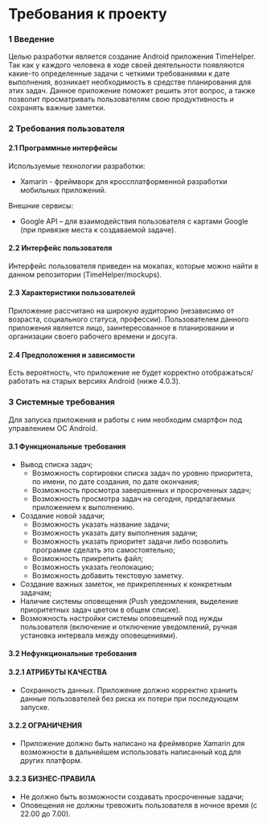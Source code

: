 # Требования к проекту

### 1 Введение

Целью разработки является создание Android приложения TimeHelper. Так как у каждого человека в ходе своей деятельности
появляются какие-то определенные задачи с четкими требованиями к дате выполнения, возникает необходимость в средстве
планирования для этих задач. Данное приложение поможет решить этот вопрос, а также позволит просматривать пользователям свою продуктивность
и сохранять важные заметки.

### 2 Требования пользователя
#### 2.1 Программные интерфейсы
Используемые технологии разработки:
- Xamarin - фреймворк для кроссплатформенной разработки мобильных приложений.

Внешние сервисы:

- Google API – для взаимодействия пользователя с картами Google (при привязке места к создаваемой задаче).

#### 2.2 Интерфейс пользователя
Интерфейс пользователя приведен на мокапах, которые можно найти в данном репозитории (TimeHelper/mockups).

#### 2.3 Характеристики пользователей
Приложение рассчитано на широкую аудиторию (независимо от возраста, социального статуса, профессии). Пользователем данного приложения является лицо, заинтересованное в планировании и организации своего рабочего времени и досуга.

#### 2.4 Предположения и зависимости
Есть вероятность, что приложение не будет корректно отображаться/работать на старых версиях Android (ниже 4.0.3).

### 3 Системные требования
Для запуска приложения и работы с ним необходим смартфон под управлением ОС Android.
#### 3.1 Функциональные требования
* Вывод списка задач;
  * Возможность сортировки списка задач по уровню приоритета, по имени, по дате создания, по дате окончания;
  * Возможность просмотра завершенных и просроченных задач;
  *	Возможность просмотра задач на сегодня, предлагаемых приложением к выполнению.
* Создание новой задачи;
  *	Возможность указать название задачи;
  *	Возможность указать дату выполнения задачи;
  *	Возможность указать приоритет задачи либо позволить программе сделать это самостоятельно;
  *	Возможность прикрепить файл;
  *	Возможность указать геолокацию;
  *	Возможность добавить текстовую заметку.
* Создание важных заметок, не прикрепленных к конкретным задачам;
*	Наличие системы оповещения (Push уведомления, выделение приоритетных задач цветом в общем списке).
  * Возможность настройки системы оповещений под нужды пользователя (включение и отключение уведомлений, ручная установка интервала между оповещениями).
#### 3.2 Нефункциональные требования
#### 3.2.1 АТРИБУТЫ КАЧЕСТВА
* Сохранность данных. Приложение должно корректно хранить данные пользователей без риска их потери при последующем запуске. 
#### 3.2.2 ОГРАНИЧЕНИЯ
* Приложение должно быть написано на фреймворке Xamarin для возможности в дальнейшем использовать написанный код для других платформ.
#### 3.2.3 БИЗНЕС-ПРАВИЛА
* Не должно быть возможности создавать просроченные задачи;
* Оповещения не должны тревожить пользователя в ночное время (с 22.00 до 7.00).
